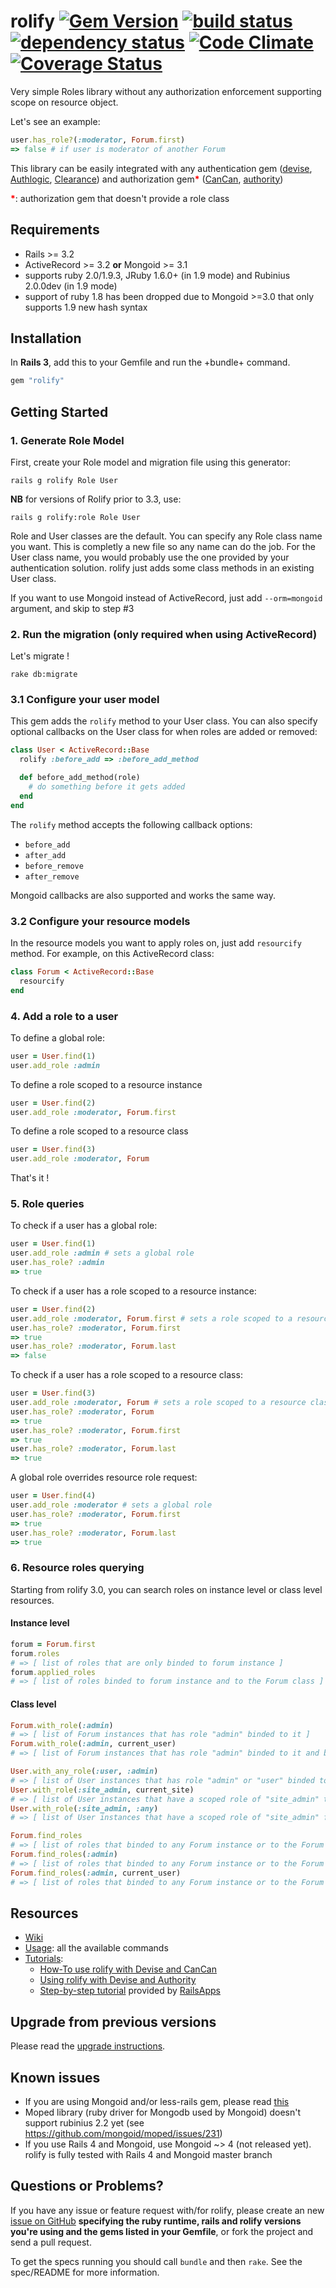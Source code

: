 # rolify [![Gem Version](https://badge.fury.io/rb/rolify.png)](http://badge.fury.io/rb/rolify) [![build status](https://secure.travis-ci.org/RolifyCommunity/rolify.png)](http://travis-ci.org/RolifyCommunity/rolify) [![dependency status](https://gemnasium.com/EppO/rolify.png)](https://gemnasium.com/EppO/rolify) [![Code Climate](https://codeclimate.com/github/EppO/rolify.png)](https://codeclimate.com/github/EppO/rolify) [![Coverage Status](https://coveralls.io/repos/EppO/rolify/badge.png?branch=master)](https://coveralls.io/r/EppO/rolify)


Very simple Roles library without any authorization enforcement supporting scope on resource object.

Let's see an example: 

```ruby
user.has_role?(:moderator, Forum.first) 
=> false # if user is moderator of another Forum
```

This library can be easily integrated with any authentication gem ([devise](https://github.com/plataformatec/devise), [Authlogic](https://github.com/binarylogic/authlogic), [Clearance](https://github.com/thoughtbot/clearance)) and authorization gem<span style="color: red"><strong>*</strong></span> ([CanCan](https://github.com/ryanb/cancan), [authority](https://github.com/nathanl/authority))

<span style="color: red"><strong>*</strong></span>: authorization gem that doesn't provide a role class

## Requirements

* Rails >= 3.2
* ActiveRecord >= 3.2 <b>or</b> Mongoid >= 3.1
* supports ruby 2.0/1.9.3, JRuby 1.6.0+ (in 1.9 mode) and Rubinius 2.0.0dev (in 1.9 mode)
* support of ruby 1.8 has been dropped due to Mongoid >=3.0 that only supports 1.9 new hash syntax

## Installation

In <b>Rails 3</b>, add this to your Gemfile and run the +bundle+ command.

```ruby
gem "rolify"
```

## Getting Started

### 1. Generate Role Model

First, create your Role model and migration file using this generator:

```
rails g rolify Role User
```

**NB** for versions of Rolify prior to 3.3, use:

```
rails g rolify:role Role User
```

Role and User classes are the default. You can specify any Role class name you want. This is completly a new file so any name can do the job.
For the User class name, you would probably use the one provided by your authentication solution. rolify just adds some class methods in an existing User class.

If you want to use Mongoid instead of ActiveRecord, just add `--orm=mongoid` argument, and skip to step #3

### 2. Run the migration (only required when using ActiveRecord)

Let's migrate !

```
rake db:migrate
```

### 3.1 Configure your user model

This gem adds the `rolify` method to your User class. You can also specify optional callbacks on the User class for when roles are added or removed:

```ruby
class User < ActiveRecord::Base
  rolify :before_add => :before_add_method

  def before_add_method(role)
    # do something before it gets added
  end
end
```

The `rolify` method accepts the following callback options:

- `before_add`
- `after_add`
- `before_remove`
- `after_remove`

Mongoid callbacks are also supported and works the same way.

### 3.2 Configure your resource models

In the resource models you want to apply roles on, just add ``resourcify`` method.
For example, on this ActiveRecord class:

```ruby
class Forum < ActiveRecord::Base
  resourcify
end
```

### 4. Add a role to a user

To define a global role:

```ruby
user = User.find(1)
user.add_role :admin
```

To define a role scoped to a resource instance

```ruby
user = User.find(2)
user.add_role :moderator, Forum.first
```

To define a role scoped to a resource class

```ruby
user = User.find(3)
user.add_role :moderator, Forum
```

That's it !

### 5. Role queries

To check if a user has a global role: 

```ruby
user = User.find(1)
user.add_role :admin # sets a global role
user.has_role? :admin
=> true
```

To check if a user has a role scoped to a resource instance:

```ruby
user = User.find(2)
user.add_role :moderator, Forum.first # sets a role scoped to a resource instance
user.has_role? :moderator, Forum.first
=> true
user.has_role? :moderator, Forum.last
=> false
```

To check if a user has a role scoped to a resource class:

```ruby
user = User.find(3)
user.add_role :moderator, Forum # sets a role scoped to a resource class
user.has_role? :moderator, Forum
=> true
user.has_role? :moderator, Forum.first
=> true
user.has_role? :moderator, Forum.last
=> true
```

A global role overrides resource role request: 

```ruby
user = User.find(4)
user.add_role :moderator # sets a global role
user.has_role? :moderator, Forum.first
=> true
user.has_role? :moderator, Forum.last
=> true
```

### 6. Resource roles querying 

Starting from rolify 3.0, you can search roles on instance level or class level resources.

#### Instance level

```ruby
forum = Forum.first
forum.roles
# => [ list of roles that are only binded to forum instance ]
forum.applied_roles
# => [ list of roles binded to forum instance and to the Forum class ]
```

#### Class level

```ruby
Forum.with_role(:admin)
# => [ list of Forum instances that has role "admin" binded to it ] 
Forum.with_role(:admin, current_user)
# => [ list of Forum instances that has role "admin" binded to it and belongs to current_user roles ]

User.with_any_role(:user, :admin)
# => [ list of User instances that has role "admin" or "user" binded to it ]
User.with_role(:site_admin, current_site)
# => [ list of User instances that have a scoped role of "site_admin" to a site instance ]
User.with_role(:site_admin, :any)
# => [ list of User instances that have a scoped role of "site_admin" for any site instances ]

Forum.find_roles
# => [ list of roles that binded to any Forum instance or to the Forum class ]
Forum.find_roles(:admin)
# => [ list of roles that binded to any Forum instance or to the Forum class with "admin" as a role name ]
Forum.find_roles(:admin, current_user)
# => [ list of roles that binded to any Forum instance or to the Forum class with "admin" as a role name and belongs to current_user roles ]
```

## Resources

* [Wiki](https://github.com/EppO/rolify/wiki)
* [Usage](https://github.com/EppO/rolify/wiki/Usage): all the available commands
* [Tutorials](https://github.com/EppO/rolify/wiki#wiki-tutorials):  
  * [How-To use rolify with Devise and CanCan](https://github.com/EppO/rolify/wiki/Tutorial)
  * [Using rolify with Devise and Authority](https://github.com/EppO/rolify/wiki/Using-rolify-with-Devise-and-Authority)
  * [Step-by-step tutorial](http://railsapps.github.com/tutorial-rails-bootstrap-devise-cancan.html) provided by [RailsApps](http://railsapps.github.com/)

## Upgrade from previous versions

Please read the [upgrade instructions](UPGRADE.rdoc).

## Known issues

* If you are using Mongoid and/or less-rails gem, please read [this](https://github.com/EppO/rolify/wiki/FAQ#when-i-start-rails-using-server-console-whatever-i-get-this-error)
* Moped library (ruby driver for Mongodb used by Mongoid) doesn't support rubinius 2.2 yet (see https://github.com/mongoid/moped/issues/231)
* If you use Rails 4 and Mongoid, use Mongoid ~> 4 (not released yet). rolify is fully tested with Rails 4 and Mongoid master branch

## Questions or Problems?

If you have any issue or feature request with/for rolify, please create an new [issue on GitHub](https://github.com/EppO/rolify/issues) **specifying the ruby runtime, rails and rolify versions you're using and the gems listed in your Gemfile**, or fork the project and send a pull request.

To get the specs running you should call `bundle` and then `rake`. See the spec/README for more information.
